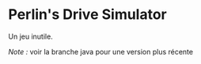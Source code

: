 # Perlin's Drive Simulator
Un jeu inutile.

*Note :* voir la branche java pour une version plus récente
